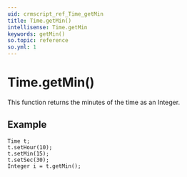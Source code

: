 ```yaml
---
uid: crmscript_ref_Time_getMin
title: Time.getMin()
intellisense: Time.getMin
keywords: getMin()
so.topic: reference
so.yml: 1
---
```


# Time.getMin()

This function returns the minutes of the time as an Integer.

## Example

    Time t;
    t.setHour(10);
    t.setMin(15);
    t.setSec(30);
    Integer i = t.getMin();
